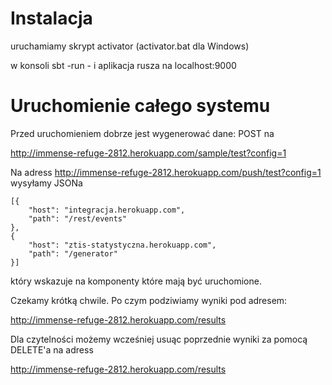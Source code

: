 Instalacja
==========

uruchamiamy skrypt activator (activator.bat dla Windows)

w konsoli sbt -run - i aplikacja rusza na localhost:9000


Uruchomienie całego systemu
==========

Przed uruchomieniem dobrze jest wygenerować dane: POST na 

http://immense-refuge-2812.herokuapp.com/sample/test?config=1


Na adress http://immense-refuge-2812.herokuapp.com/push/test?config=1 wysyłamy JSONa

```javascrpit
[{
    "host": "integracja.herokuapp.com",
    "path": "/rest/events"
},
{
    "host": "ztis-statystyczna.herokuapp.com",
    "path": "/generator"
}]
```

który wskazuje na komponenty które mają być uruchomione.

Czekamy krótką chwile. Po czym podziwiamy wyniki pod adresem: 

http://immense-refuge-2812.herokuapp.com/results

Dla czytelności możemy wcześniej usuąc poprzednie wyniki za pomocą DELETE'a na adress 

http://immense-refuge-2812.herokuapp.com/results
